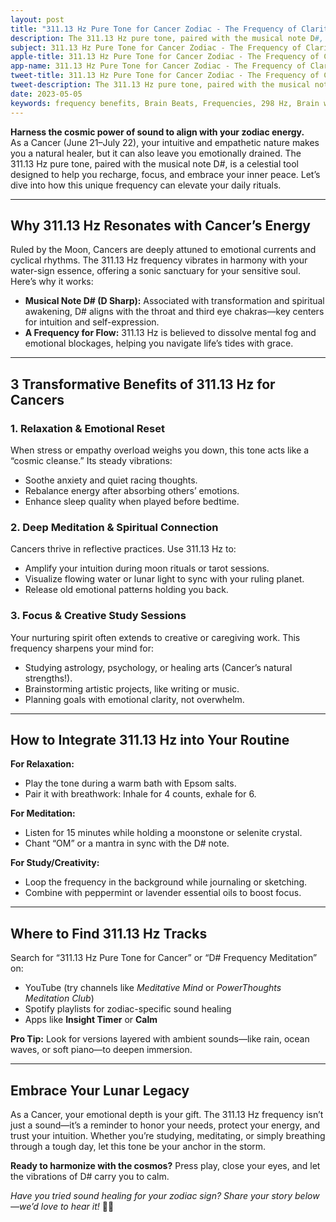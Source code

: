 ```yaml
---
layout: post
title: "311.13 Hz Pure Tone for Cancer Zodiac - The Frequency of Clarity & Calm"
description: The 311.13 Hz pure tone, paired with the musical note D#, is a celestial tool designed to help you recharge, focus, and embrace your inner peace.
subject: 311.13 Hz Pure Tone for Cancer Zodiac - The Frequency of Clarity & Calm
apple-title: 311.13 Hz Pure Tone for Cancer Zodiac - The Frequency of Clarity & Calm
app-name: 311.13 Hz Pure Tone for Cancer Zodiac - The Frequency of Clarity & Calm
tweet-title: 311.13 Hz Pure Tone for Cancer Zodiac - The Frequency of Clarity & Calm
tweet-description: The 311.13 Hz pure tone, paired with the musical note D#, is a celestial tool designed to help you recharge, focus, and embrace your inner peace.
date: 2023-05-05
keywords: frequency benefits, Brain Beats, Frequencies, 298 Hz, Brain wave entrainment, sound therapy, 311.13 Hz, meditation, healing
---
```


**Harness the cosmic power of sound to align with your zodiac energy.**  
As a Cancer (June 21–July 22), your intuitive and empathetic nature makes you a natural healer, but it can also leave you emotionally drained. The 311.13 Hz pure tone, paired with the musical note D#, is a celestial tool designed to help you recharge, focus, and embrace your inner peace. Let’s dive into how this unique frequency can elevate your daily rituals.

---

## Why 311.13 Hz Resonates with Cancer’s Energy

Ruled by the Moon, Cancers are deeply attuned to emotional currents and cyclical rhythms. The 311.13 Hz frequency vibrates in harmony with your water-sign essence, offering a sonic sanctuary for your sensitive soul. Here’s why it works:  
- **Musical Note D# (D Sharp):** Associated with transformation and spiritual awakening, D# aligns with the throat and third eye chakras—key centers for intuition and self-expression.  
- **A Frequency for Flow:** 311.13 Hz is believed to dissolve mental fog and emotional blockages, helping you navigate life’s tides with grace.  

---

## 3 Transformative Benefits of 311.13 Hz for Cancers

### 1. **Relaxation & Emotional Reset**  
When stress or empathy overload weighs you down, this tone acts like a “cosmic cleanse.” Its steady vibrations:  
- Soothe anxiety and quiet racing thoughts.  
- Rebalance energy after absorbing others’ emotions.  
- Enhance sleep quality when played before bedtime.  

### 2. **Deep Meditation & Spiritual Connection**  
Cancers thrive in reflective practices. Use 311.13 Hz to:  
- Amplify your intuition during moon rituals or tarot sessions.  
- Visualize flowing water or lunar light to sync with your ruling planet.  
- Release old emotional patterns holding you back.  

### 3. **Focus & Creative Study Sessions**  
Your nurturing spirit often extends to creative or caregiving work. This frequency sharpens your mind for:  
- Studying astrology, psychology, or healing arts (Cancer’s natural strengths!).  
- Brainstorming artistic projects, like writing or music.  
- Planning goals with emotional clarity, not overwhelm.  

---

## How to Integrate 311.13 Hz into Your Routine

**For Relaxation:**  
- Play the tone during a warm bath with Epsom salts.  
- Pair it with breathwork: Inhale for 4 counts, exhale for 6.  

**For Meditation:**  
- Listen for 15 minutes while holding a moonstone or selenite crystal.  
- Chant “OM” or a mantra in sync with the D# note.  

**For Study/Creativity:**  
- Loop the frequency in the background while journaling or sketching.  
- Combine with peppermint or lavender essential oils to boost focus.  

---

## Where to Find 311.13 Hz Tracks

Search for “311.13 Hz Pure Tone for Cancer” or “D# Frequency Meditation” on:  
- YouTube (try channels like *Meditative Mind* or *PowerThoughts Meditation Club*)  
- Spotify playlists for zodiac-specific sound healing  
- Apps like **Insight Timer** or **Calm**  

**Pro Tip:** Look for versions layered with ambient sounds—like rain, ocean waves, or soft piano—to deepen immersion.  

---

## Embrace Your Lunar Legacy

As a Cancer, your emotional depth is your gift. The 311.13 Hz frequency isn’t just a sound—it’s a reminder to honor your needs, protect your energy, and trust your intuition. Whether you’re studying, meditating, or simply breathing through a tough day, let this tone be your anchor in the storm.  

**Ready to harmonize with the cosmos?** Press play, close your eyes, and let the vibrations of D# carry you to calm.  

*Have you tried sound healing for your zodiac sign? Share your story below—we’d love to hear it!* 🌙✨  